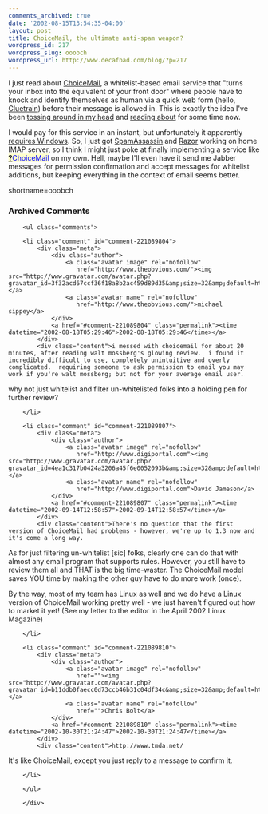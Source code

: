 ```yaml
---
comments_archived: true
date: '2002-08-15T13:54:35-04:00'
layout: post
title: ChoiceMail, the ultimate anti-spam weapon?
wordpress_id: 217
wordpress_slug: ooobch
wordpress_url: http://www.decafbad.com/blog/?p=217
---
```

<p>I just read about <a href="http://www.sfgate.com/cgi-bin/article.cgi?file=/gate/archive/2002/07/30/choicem.DTL">ChoiceMail</a>, a whitelist-based email service that "turns your inbox into the equivalent of your front door" where people have to knock and identify themselves as human via a quick web form (hello, <a href="http://www.cluetrain.com">Cluetrain</a>) before their message is allowed in.  This is exactly the idea I've been <a href="http://www.decafbad.com/news_archives/000192.phtml">tossing around in my head</a> and <a href="http://impressive.net/people/gerald/2000/12/spam-filtering.html">reading about</a> for some time now.</p>
<p>I would pay for this service in an instant, but unfortunately it apparently <a href="http://www.digiportal.com/product4.html">requires Windows</a>.  So, I just got <a href="http://www.spamassassin.org">SpamAssassin</a> and <a href="http://razor.sourceforge.net">Razor</a> working on home IMAP server, so I think I might just poke at finally implementing a service like <span style='background : #FFFFCE;'><a href="http://www.decafbad.com/twiki/bin/edit/Main/ChoiceMail?topicparent=Main.FilterData"><b>?</b></a><font color="#0000FF">ChoiceMail</font></span> on my own.  Hell, maybe I'll even have it send me Jabber messages for permission confirmation and accept messages for whitelist additions, but keeping everything in the context of email seems better.</p>
<!--more-->
shortname=ooobch

<div id="comments" class="comments archived-comments">
            <h3>Archived Comments</h3>
            
        <ul class="comments">
            
        <li class="comment" id="comment-221089804">
            <div class="meta">
                <div class="author">
                    <a class="avatar image" rel="nofollow" 
                       href="http://www.theobvious.com/"><img src="http://www.gravatar.com/avatar.php?gravatar_id=3f32acd67ccf36f18a8b2ac459d89d35&amp;size=32&amp;default=http://mediacdn.disqus.com/1320279820/images/noavatar32.png"/></a>
                    <a class="avatar name" rel="nofollow" 
                       href="http://www.theobvious.com/">michael sippey</a>
                </div>
                <a href="#comment-221089804" class="permalink"><time datetime="2002-08-18T05:29:46">2002-08-18T05:29:46</time></a>
            </div>
            <div class="content">i messed with choicemail for about 20 minutes, after reading walt mossberg's glowing review.  i found it incredibly difficult to use, completely unintuitive and overly complicated.  requiring someone to ask permission to email you may work if you're walt mossberg; but not for your average email user.

why not just whitelist and filter un-whitelisted folks into a holding pen for further review?</div>
            
        </li>
    
        <li class="comment" id="comment-221089807">
            <div class="meta">
                <div class="author">
                    <a class="avatar image" rel="nofollow" 
                       href="http://www.digiportal.com"><img src="http://www.gravatar.com/avatar.php?gravatar_id=4ea1c317b0424a3206a45f6e0052093b&amp;size=32&amp;default=http://mediacdn.disqus.com/1320279820/images/noavatar32.png"/></a>
                    <a class="avatar name" rel="nofollow" 
                       href="http://www.digiportal.com">David Jameson</a>
                </div>
                <a href="#comment-221089807" class="permalink"><time datetime="2002-09-14T12:58:57">2002-09-14T12:58:57</time></a>
            </div>
            <div class="content">There's no question that the first version of ChoiceMail had problems - however, we're up to 1.3 now and it's come a long way. 
As for just filtering un-whitelist [sic] folks, clearly one can do that with almost any email program that supports rules. However, you still have to review them all and THAT is the big time-waster. The ChoiceMail model saves YOU time by making the other guy have to do more work (once).

By the way, most of my team has Linux as well and we do have a Linux version of ChoiceMail working pretty well - we just haven't figured out how to market it yet! (See my letter to the editor in the April 2002 Linux Magazine)</div>
            
        </li>
    
        <li class="comment" id="comment-221089810">
            <div class="meta">
                <div class="author">
                    <a class="avatar image" rel="nofollow" 
                       href=""><img src="http://www.gravatar.com/avatar.php?gravatar_id=b11ddb0faecc0d73ccb46b31c04df34c&amp;size=32&amp;default=http://mediacdn.disqus.com/1320279820/images/noavatar32.png"/></a>
                    <a class="avatar name" rel="nofollow" 
                       href="">Chris Bolt</a>
                </div>
                <a href="#comment-221089810" class="permalink"><time datetime="2002-10-30T21:24:47">2002-10-30T21:24:47</time></a>
            </div>
            <div class="content">http://www.tmda.net/

It's like ChoiceMail, except you just reply to a message to confirm it.</div>
            
        </li>
    
        </ul>
    
        </div>
    